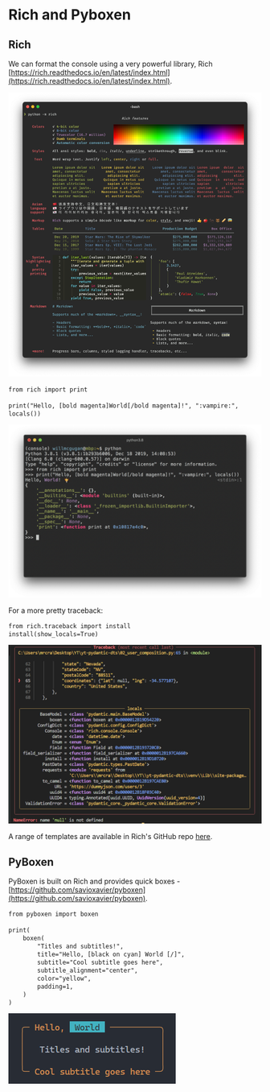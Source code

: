 # Rich and Pyboxen

## Rich

We can format the console using a very powerful library, Rich [https://rich.readthedocs.io/en/latest/index.html](https://rich.readthedocs.io/en/latest/index.html).

![Rich](../images/toolbox/rich.png 'Rich')
```
from rich import print

print("Hello, [bold magenta]World[/bold magenta]!", ":vampire:", locals())
```
![Rich Print](../images/toolbox/print.png 'Print')

For a more pretty traceback:

```
from rich.traceback import install
install(show_locals=True)
```
![Rich Traceback](../images/toolbox/rich-tb.png)

A range of templates are available in Rich's GitHub repo [here](https://github.com/Textualize/rich/tree/master/examples).

## PyBoxen

PyBoxen is built on Rich and provides quick boxes - [https://github.com/savioxavier/pyboxen](https://github.com/savioxavier/pyboxen).

```
from pyboxen import boxen

print(
    boxen(
        "Titles and subtitles!",
        title="Hello, [black on cyan] World [/]",
        subtitle="Cool subtitle goes here",
        subtitle_alignment="center",
        color="yellow",
        padding=1,
    )
)
```
![Rich PyBoxen](../images/toolbox/pyboxen.png 'PyBoxen')


<br>